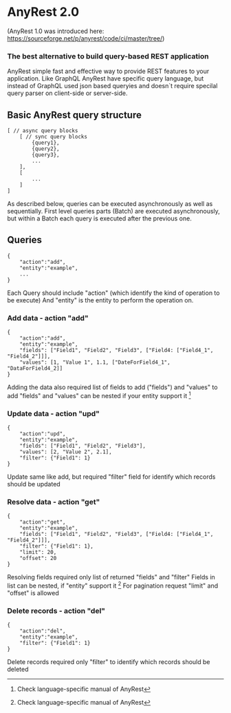 # AnyRest 2.0

(AnyRest 1.0 was introduced here: https://sourceforge.net/p/anyrest/code/ci/master/tree/)

### The best alternative to build query-based REST application

AnyRest simple fast and effective way to provide REST features to your application. 
Like GraphQL AnyRest have specific query language, but instead of GraphQL used json based queryies and doesn`t 
require specilal query parser on client-side or server-side.


## Basic AnyRest query structure

```
[ // async query blocks
    [ // sync query blocks
        {query1},
        {query2},
        {query3},
        ...
    ],
    [
        ...
    ]
]
```

As described below, queries can be executed asynchronously as well as sequentially.
First level queries parts (Batch) are executed asynchronously, but within a Batch each query is executed after the previous one.


## Queries

```
{
    "action":"add",
    "entity":"example",
    ...
}
```

Each Query should include "action" (which identify the kind of operation to be execute)
And "entity" is the entity to perform the operation on.


### Add data - action "add"

```
{
    "action":"add",
    "entity":"example",
    "fields": ["Field1", "Field2", "Field3", ["Field4: ["Field4_1", "Field4_2"]]],
    "values": [1, "Value 1", 1.1, ["DateForField4_1", "DataForField4_2]]
}

```

Adding the data also required list of fields to add ("fields") and "values" to add
"fields" and "values" can be nested if your entity support it [^1]


### Update data - action "upd"

```
{
    "action":"upd",
    "entity":"example",
    "fields": ["Field1", "Field2", "Field3"],
    "values": [2, "Value 2", 2.1],
    "filter": {"Field1": 1}
}

```

Update same like add, but required "filter" field for identify which records should be updated


### Resolve data - action "get"

```
{
    "action":"get",
    "entity":"example",
    "fields": ["Field1", "Field2", "Field3", ["Field4: ["Field4_1", "Field4_2"]]],
    "filter": {"Field1": 1},
    "limit": 20,
    "offset": 20
}

```

Resolving fields required only list of returned "fields" and "filter"
Fields in list can be nested, if "entity" support it [^1]
For pagination request "limit" and "offset" is allowed

### Delete records - action "del"

```
{
    "action":"del",
    "entity":"example",
    "filter": {"Field1": 1}
}

```

Delete records required only "filter" to identify which records should be deleted

[^1]: Check language-specific manual of AnyRest
